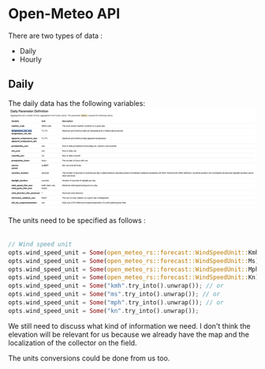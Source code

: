# Open-Meteo API

There are two types of data : 
- Daily
- Hourly

## Daily
The daily data has the following variables:
![](./images/daily_params_table.png)

The units need to be specified as follows : 
```rust

// Wind speed unit
opts.wind_speed_unit = Some(open_meteo_rs::forecast::WindSpeedUnit::Kmh); // or
opts.wind_speed_unit = Some(open_meteo_rs::forecast::WindSpeedUnit::Ms); // or
opts.wind_speed_unit = Some(open_meteo_rs::forecast::WindSpeedUnit::Mph); // or
opts.wind_speed_unit = Some(open_meteo_rs::forecast::WindSpeedUnit::Kn); // or
opts.wind_speed_unit = Some("kmh".try_into().unwrap()); // or
opts.wind_speed_unit = Some("ms".try_into().unwrap()); // or
opts.wind_speed_unit = Some("mph".try_into().unwrap()); // or
opts.wind_speed_unit = Some("kn".try_into().unwrap());
```

We still need to discuss what kind of information we need. I don't think the elevation will be relevant for
us because we already have the map and the localization of the collector on the field. 

The units conversions could be done from us too. 